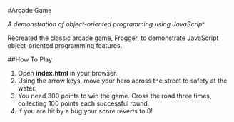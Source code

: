 #Arcade Game

_A demonstration of object-oriented programming using JavaScript_

Recreated the classic arcade game, Frogger, to demonstrate JavaScript object-oriented programming features.


##How To Play
1. Open **index.html** in your browser.
2. Using the arrow keys, move your hero across the street to safety at the water.
3. You need 300 points to win the game. Cross the road three times, collecting 100 points each successful round.
4. If you are hit by a bug your score reverts to 0!
